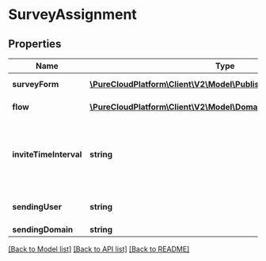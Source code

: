 # SurveyAssignment

## Properties
Name | Type | Description | Notes
------------ | ------------- | ------------- | -------------
**surveyForm** | [**\PureCloudPlatform\Client\V2\Model\PublishedSurveyFormReference**](PublishedSurveyFormReference.md) | The survey form used for this survey. | [optional] 
**flow** | [**\PureCloudPlatform\Client\V2\Model\DomainEntityRef**](DomainEntityRef.md) | The URI reference to the flow associated with this survey. | [optional] 
**inviteTimeInterval** | **string** | An ISO 8601 repeated interval consisting of the number of repetitions, the start datetime, and the interval (e.g. R2/2018-03-01T13:00:00Z/P1M10DT2H30M). Total duration must not exceed 90 days. | [optional] 
**sendingUser** | **string** | User together with sendingDomain used to send email, null to use no-reply | [optional] 
**sendingDomain** | **string** | Validated email domain, required | 

[[Back to Model list]](../README.md#documentation-for-models) [[Back to API list]](../README.md#documentation-for-api-endpoints) [[Back to README]](../README.md)


